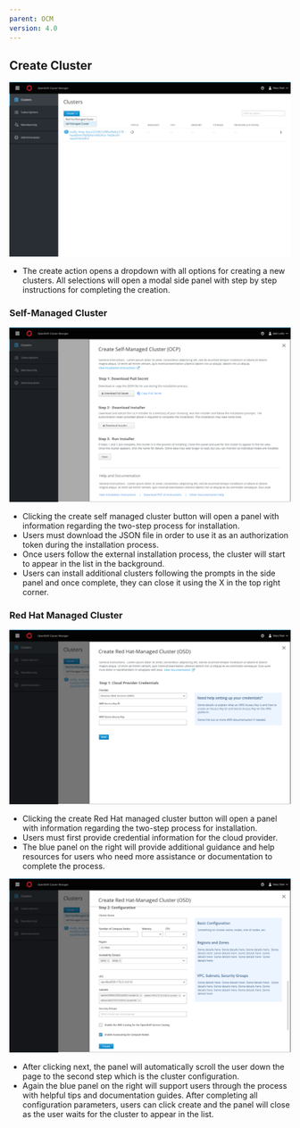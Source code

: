 ```yaml
---
parent: OCM
version: 4.0
---
```


## Create Cluster

![create dropdown](img/normal-10.png)

- The create action opens a dropdown with all options for creating a new clusters. All selections will open a modal side panel with step by step instructions for completing the creation.

### Self-Managed Cluster
![create self](img/three-steps.png)

- Clicking the create self managed cluster button will open a panel with information regarding the two-step process for installation.
- Users must download the JSON file in order to use it as an authorization token during the installation process.
- Once users follow the external installation process, the cluster will start to appear in the list in the background.
- Users can install additional clusters following the prompts in the side panel and once complete, they can close it using the X in the top right corner.

### Red Hat Managed Cluster
![create rh](img/form-panel.png)

- Clicking the create Red Hat managed cluster button will open a panel with information regarding the two-step process for installation.
- Users must first provide credential information for the cloud provider.
- The blue panel on the right will provide additional guidance and help resources for users who need more assistance or documentation to complete the process.

![create rh](img/form-panel-2.png)

- After clicking next, the panel will automatically scroll the user down the page to the second step which is the cluster configuration.
- Again the blue panel on the right will support users through the process with helpful tips and documentation guides. After completing all configuration parameters, users can click create and the panel will close as the user waits for the cluster to appear in the list.
